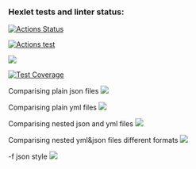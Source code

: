 ### Hexlet tests and linter status:
[![Actions Status](https://github.com/GerusPH/frontend-project-46/workflows/hexlet-check/badge.svg)](https://github.com/GerusPH/frontend-project-46/actions)


[![Actions test](https://github.com/GerusPH/frontend-project-46/actions/workflows/github-actions-demo.yml/badge.svg)](https://github.com/GerusPH/frontend-project-46/actions/workflows/github-actions-demo.yml)

<a href="https://codeclimate.com/github/GerusPH/frontend-project-46/maintainability"><img src="https://api.codeclimate.com/v1/badges/b1f72ad3b84063944f35/maintainability" /></a>

[![Test Coverage](https://api.codeclimate.com/v1/badges/16ca7a31c326032e24bc/test_coverage)](https://codeclimate.com/github/GerusPh/frontend-project-46/test_coverage)

Comparising plain json files
<a href="https://asciinema.org/a/Ly9c912nh3kUZdOLViwH2bpcD" target="_blank"><img src="https://asciinema.org/a/Ly9c912nh3kUZdOLViwH2bpcD.svg" /></a>

Comparising plain yml files
<a href="https://asciinema.org/a/1pzwFbSAi3o1o05UMXsf4vqcr" target="_blank"><img src="https://asciinema.org/a/1pzwFbSAi3o1o05UMXsf4vqcr.svg" /></a>

Comparising nested json and yml files
<a href="https://https://asciinema.org/a/JHpwJ7SplnSziunMgf0yYWiv9" target="_blank"><img src="https://asciinema.org/a/JHpwJ7SplnSziunMgf0yYWiv9.svg" /></a>

Comparising nested yml&json files different formats
<a href="https://asciinema.org/a/5QjoyXawA45grCDU6HXnJbZuN" target="_blank"><img src="https://asciinema.org/a/5QjoyXawA45grCDU6HXnJbZuN.svg" /></a>

-f json style
<a href="https://asciinema.org/a/N66DE8fFKNHvU2p9b1PzHUVmv" target="_blank"><img src="https://asciinema.org/a/N66DE8fFKNHvU2p9b1PzHUVmv.svg" /></a>
